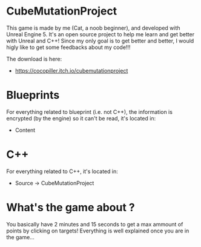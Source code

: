 # CubeMutationProject
This game is made by me (Cat, a noob beginner), and developed with Unreal Engine 5. It's an open source project to help me learn and get better with Unreal and C++! Since my only goal is to get better and better, I would higly like to get some feedbacks about my code!!!

The download is here: 
- https://cocopiller.itch.io/cubemutationproject

# Blueprints
For everything related to blueprint (i.e. not C++), the information is encrypted (by the engine) so it can't be read, it's located in:
- Content




# C++
For everything related to C++, it's located in:
- Source -> CubeMutationProject


# What's the game about ?
You basically have 2 minutes and 15 seconds to get a max ammount of points by clicking on targets! Everything is well explained once you are in the game... 
